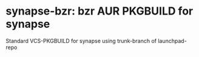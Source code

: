 # synapse-bzr: bzr AUR PKGBUILD for synapse

Standard VCS-PKGBUILD for synapse using trunk-branch of launchpad-repo

